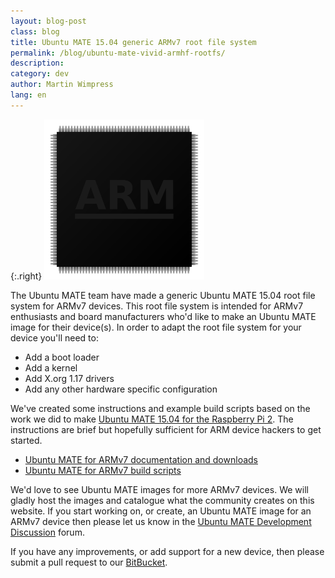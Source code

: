 ```yaml
---
layout: blog-post
class: blog
title: Ubuntu MATE 15.04 generic ARMv7 root file system
permalink: /blog/ubuntu-mate-vivid-armhf-rootfs/
description:
category: dev
author: Martin Wimpress
lang: en
---
```


{:.right}
![ARM CPU](/images/blog/logos/arm-cpu.png)

The Ubuntu MATE team have made a generic Ubuntu MATE 15.04 root file system for
ARMv7 devices. This root file system is intended for ARMv7 enthusiasts and
board manufacturers who'd like to make an Ubuntu MATE image for their device(s).
In order to adapt the root file system for your device you'll need to:

  * Add a boot loader
  * Add a kernel
  * Add X.org 1.17 drivers
  * Add any other hardware specific configuration

We've created some instructions and example build scripts based on the work we
did to make [Ubuntu MATE 15.04 for the Raspberry Pi 2](/raspberry-pi/). The
instructions are brief but hopefully sufficient for ARM device hackers to get
started.

  * [Ubuntu MATE for ARMv7 documentation and downloads](/armhf-rootfs/)
  * [Ubuntu MATE for ARMv7 build scripts](https://bitbucket.org/ubuntu-mate/ubuntu-mate-armhf)

We'd love to see Ubuntu MATE images for more ARMv7 devices. We will gladly host
the images and catalogue what the community creates on this website. If you start
working on, or create, an Ubuntu MATE image for an ARMv7 device then please let
us know in the [Ubuntu MATE Development Discussion](https://ubuntu-mate.community/c/development-discussion) forum.

If you have any improvements, or add support for a new device, then please submit
a pull request to our [BitBucket](https://bitbucket.org/ubuntu-mate/ubuntu-mate-armhf).
